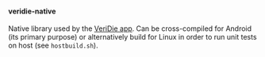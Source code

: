 #### veridie-native

Native library used by the [VeriDie app](https://github.com/DanglingPointer/veridie). Can be cross-compiled for Android (its primary purpose) or alternatively build for Linux in order to run unit tests on host (see `hostbuild.sh`).

